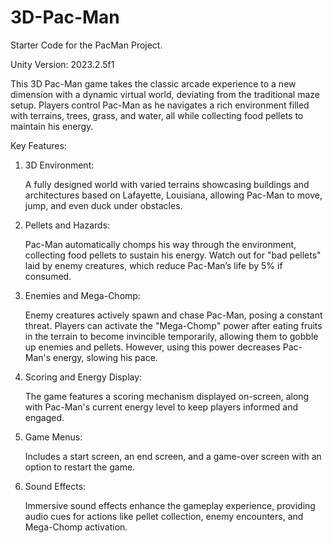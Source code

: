 # 3D-Pac-Man

Starter Code for the PacMan Project.

Unity Version: 2023.2.5f1

This 3D Pac-Man game takes the classic arcade experience to a new dimension with a dynamic virtual world, deviating from the traditional maze setup. Players control Pac-Man as he navigates a rich environment filled with terrains, trees, grass, and water, all while collecting food pellets to maintain his energy.

Key Features:

1. 3D Environment:
  
   A fully designed world with varied terrains showcasing buildings and architectures based on Lafayette, Louisiana, allowing Pac-Man to move, jump, and even duck under obstacles. 
2. Pellets and Hazards:
  
   Pac-Man automatically chomps his way through the environment, collecting food pellets to sustain his energy. Watch out for "bad pellets" laid by enemy creatures, which reduce Pac-Man’s life by 5% if consumed.
3. Enemies and Mega-Chomp:
  
   Enemy creatures actively spawn and chase Pac-Man, posing a constant threat. Players can activate the "Mega-Chomp" power after eating fruits in the terrain to become invincible temporarily, allowing them to gobble up enemies and pellets. However, using this power decreases Pac-Man's energy, slowing his pace.
4. Scoring and Energy Display:
  
   The game features a scoring mechanism displayed on-screen, along with Pac-Man's current energy level to keep players informed and engaged.
5. Game Menus:
  
   Includes a start screen, an end screen, and a game-over screen with an option to restart the game.
6. Sound Effects:
  
   Immersive sound effects enhance the gameplay experience, providing audio cues for actions like pellet collection, enemy encounters, and Mega-Chomp activation.

